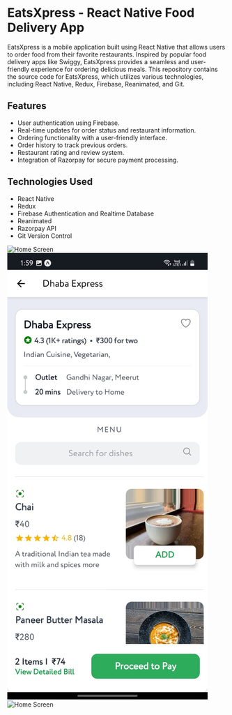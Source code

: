 # EatsXpress - React Native Food Delivery App

EatsXpress is a mobile application built using React Native that allows users to order food from their favorite restaurants. Inspired by popular food delivery apps like Swiggy, EatsXpress provides a seamless and user-friendly experience for ordering delicious meals. This repository contains the source code for EatsXpress, which utilizes various technologies, including React Native, Redux, Firebase, Reanimated, and Git.

## Features

- User authentication using Firebase.
- Real-time updates for order status and restaurant information.
- Ordering functionality with a user-friendly interface.
- Order history to track previous orders.
- Restaurant rating and review system.
- Integration of Razorpay for secure payment processing.

## Technologies Used

- React Native
- Redux
- Firebase Authentication and Realtime Database
- Reanimated
- Razorpay API
- Git Version Control

![Home Screen](screenshots/1.jpg)
![Home Screen](screenshots/2.jpeg)
![Home Screen](screenshot/2.jpeg)
